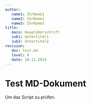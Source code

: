 ```yaml
---
author:
   name1: IhrName1
   name2: IhrName2
   name3: IhrName3
title:
   main: Hauptüberschrift
   sub1: Untertitel1
   sub2: Untertitel2
revision:
   doc: test.md
   level: 0
   date: 10.11.2014
---
```


# Test MD-Dokument

Um das Script zu prüfen.